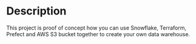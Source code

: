 # Description

This project is proof of concept how you can use Snowflake, Terraform, Prefect and AWS S3 bucket together to create your own data warehouse. 

